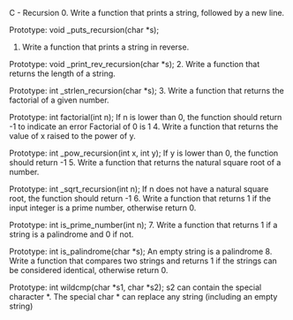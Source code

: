 C - Recursion
0. Write a function that prints a string, followed by a new line.

Prototype: void _puts_recursion(char *s);
1. Write a function that prints a string in reverse.

Prototype: void _print_rev_recursion(char *s);
2. Write a function that returns the length of a string.

Prototype: int _strlen_recursion(char *s);
3. Write a function that returns the factorial of a given number.

Prototype: int factorial(int n);
If n is lower than 0, the function should return -1 to indicate an error
Factorial of 0 is 1
4. Write a function that returns the value of x raised to the power of y.

Prototype: int _pow_recursion(int x, int y);
If y is lower than 0, the function should return -1
5. Write a function that returns the natural square root of a number.

Prototype: int _sqrt_recursion(int n);
If n does not have a natural square root, the function should return -1
6. Write a function that returns 1 if the input integer is a prime number, otherwise return 0.

Prototype: int is_prime_number(int n);
7. Write a function that returns 1 if a string is a palindrome and 0 if not.

Prototype: int is_palindrome(char *s);
An empty string is a palindrome
8. Write a function that compares two strings and returns 1 if the strings can be considered identical, otherwise return 0.

Prototype: int wildcmp(char *s1, char *s2);
s2 can contain the special character *.
The special char * can replace any string (including an empty string)
